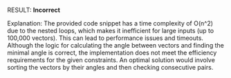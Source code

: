 RESULT: **Incorrect**

Explanation: The provided code snippet has a time complexity of O(n^2) due to the nested loops, which makes it inefficient for large inputs (up to 100,000 vectors). This can lead to performance issues and timeouts. Although the logic for calculating the angle between vectors and finding the minimal angle is correct, the implementation does not meet the efficiency requirements for the given constraints. An optimal solution would involve sorting the vectors by their angles and then checking consecutive pairs.